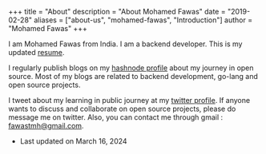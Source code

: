 +++
title = "About"
description = "About Mohamed Fawas"
date = "2019-02-28"
aliases = ["about-us", "mohamed-fawas", "Introduction"]
author = "Mohamed Fawas"
+++

I am Mohamed Fawas from India. I am a backend developer. This is my updated [resume]().

I regularly publish blogs on my [hashnode profile]() about my journey in open source. Most of my blogs  are related to backend development, go-lang and open source projects.

I tweet about my learning in public journey at my [twitter profile](). If anyone wants to discuss and collaborate on open source projects, please do message me on twitter. Also, you can contact me through gmail : [fawastmh@gmail.com]().

- Last updated on March 16, 2024 

<!--
Kept the demo version under this, refer this in future if you need. mfawas- done - sep 11 , 2023


Written in Go, Hugo is an open source static site generator available under the [Apache Licence 2.0.](https://github.com/gohugoio/hugo/blob/master/LICENSE) Hugo supports TOML, YAML and JSON data file types, Markdown and HTML content files and uses shortcodes to add rich content. Other notable features are taxonomies, multilingual mode, image processing, custom output formats, HTML/CSS/JS minification and support for Sass SCSS workflows.

Hugo makes use of a variety of open source projects including:

- https://github.com/yuin/goldmark
- https://github.com/alecthomas/chroma
- https://github.com/muesli/smartcrop
- https://github.com/spf13/cobra
- https://github.com/spf13/viper

Hugo is ideal for blogs, corporate websites, creative portfolios, online magazines, single page applications or even a website with thousands of pages.

Hugo is for people who want to hand code their own website without worrying about setting up complicated runtimes, dependencies and databases.

Websites built with Hugo are extremely fast, secure and can be deployed anywhere including, AWS, GitHub Pages, Heroku, Netlify and any other hosting provider.

Learn more and contribute on [GitHub](https://github.com/gohugoio). -->
